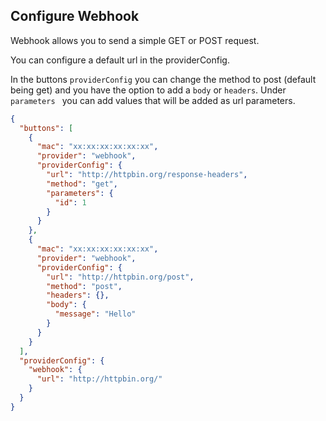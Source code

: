 ## Configure Webhook

Webhook allows you to send a simple GET or POST request.

You can configure a default url in the providerConfig.

In the buttons `providerConfig` you can change the method to post (default being get) and you have the option to add a `body` or `headers`.
Under `parameters ` you can add values that will be added as url parameters.

```json
{
  "buttons": [
    {
      "mac": "xx:xx:xx:xx:xx:xx",
      "provider": "webhook",
      "providerConfig": {
        "url": "http://httpbin.org/response-headers",
        "method": "get",
        "parameters": {
          "id": 1
        }
      }
    },
    {
      "mac": "xx:xx:xx:xx:xx:xx",
      "provider": "webhook",
      "providerConfig": {
        "url": "http://httpbin.org/post",
        "method": "post",
        "headers": {},
        "body": {
          "message": "Hello"
        }
      }
    }
  ],
  "providerConfig": {
    "webhook": {
      "url": "http://httpbin.org/"
    }
  }
}

```
